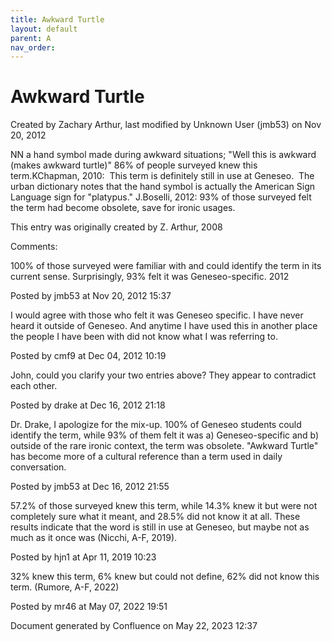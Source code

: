 ```yaml
---
title: Awkward Turtle
layout: default
parent: A
nav_order:
---
```


# Awkward Turtle

Created by  Zachary Arthur, last modified by  Unknown User (jmb53) on Nov 20, 2012

NN a hand symbol made during awkward situations; &quot;Well this is awkward (makes awkward turtle)&quot; 86% of people surveyed knew this term.KChapman, 2010:  This term is definitely still in use at Geneseo.  The urban dictionary notes that the hand symbol is actually the American Sign Language sign for &quot;platypus.&quot; J.Boselli, 2012: 93% of those surveyed felt the term had become obsolete, save for ironic usages. 

This entry was originally created by Z. Arthur, 2008

Comments:

100% of those surveyed were familiar with and could identify the term in its current sense. Surprisingly, 93% felt it was Geneseo-specific. 2012

Posted by jmb53 at Nov 20, 2012 15:37

I would agree with those who felt it was Geneseo specific. I have never heard it outside of Geneseo. And anytime I have used this in another place the people I have been with did not know what I was referring to. 

Posted by cmf9 at Dec 04, 2012 10:19

John, could you clarify your two entries above? They appear to contradict each other.

Posted by drake at Dec 16, 2012 21:18

Dr. Drake, I apologize for the mix-up. 100% of Geneseo students could identify the term, while 93% of them felt it was a) Geneseo-specific and b) outside of the rare ironic context, the term was obsolete. &quot;Awkward Turtle&quot; has become more of a cultural reference than a term used in daily conversation.

Posted by jmb53 at Dec 16, 2012 21:55

57.2% of those surveyed knew this term, while 14.3% knew it but were not completely sure what it meant, and 28.5% did not know it at all. These results indicate that the word is still in use at Geneseo, but maybe not as much as it once was (Nicchi, A-F, 2019). 

Posted by hjn1 at Apr 11, 2019 10:23

32% knew this term, 6% knew but could not define, 62% did not know this term. (Rumore, A-F, 2022)

Posted by mr46 at May 07, 2022 19:51

Document generated by Confluence on May 22, 2023 12:37


